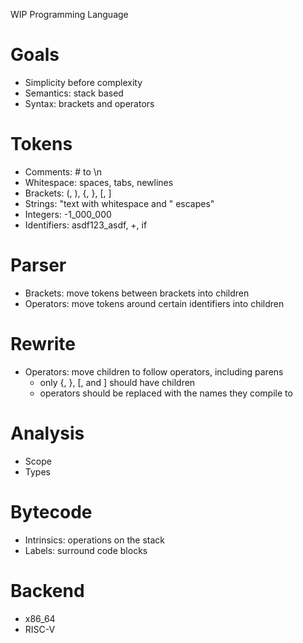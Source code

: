 WIP Programming Language

# Goals
- Simplicity before complexity
- Semantics: stack based
- Syntax: brackets and operators

# Tokens
- Comments: # to \n
- Whitespace: spaces, tabs, newlines
- Brackets: (, ), {, }, \[, \]
- Strings: "text with whitespace and \" escapes"
- Integers: -1_000_000
- Identifiers: asdf123_asdf, +, if

# Parser
- Brackets: move tokens between brackets into children
- Operators: move tokens around certain identifiers into children

# Rewrite
- Operators: move children to follow operators, including parens
	- only {, }, \[, and \] should have children
	- operators should be replaced with the names they compile to

# Analysis
- Scope
- Types

# Bytecode
- Intrinsics: operations on the stack
- Labels: surround code blocks

# Backend
- x86_64
- RISC-V
